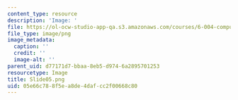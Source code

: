 ```yaml
---
content_type: resource
description: 'Image: '
file: https://ol-ocw-studio-app-qa.s3.amazonaws.com/courses/6-004-computation-structures-spring-2017/05e66c788f5ea8de4dafcc2f00668c80_Slide05.png
file_type: image/png
image_metadata:
  caption: ''
  credit: ''
  image-alt: ''
parent_uid: d77171d7-bbaa-8eb5-d974-6a2895701253
resourcetype: Image
title: Slide05.png
uid: 05e66c78-8f5e-a8de-4daf-cc2f00668c80
---
```

